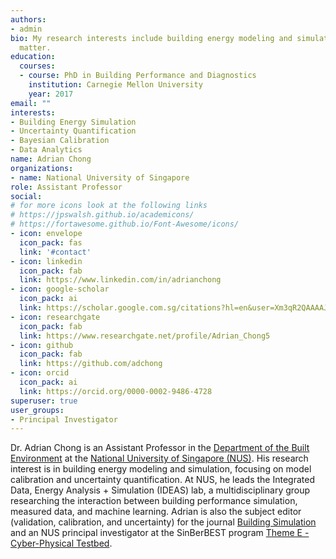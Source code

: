 ```yaml
---
authors:
- admin
bio: My research interests include building energy modeling and simulation
  matter.
education:
  courses:
  - course: PhD in Building Performance and Diagnostics
    institution: Carnegie Mellon University
    year: 2017
email: ""
interests:
- Building Energy Simulation
- Uncertainty Quantification
- Bayesian Calibration
- Data Analytics
name: Adrian Chong
organizations:
- name: National University of Singapore
role: Assistant Professor
social:
# for more icons look at the following links
# https://jpswalsh.github.io/academicons/
# https://fortawesome.github.io/Font-Awesome/icons/
- icon: envelope
  icon_pack: fas
  link: '#contact'
- icon: linkedin
  icon_pack: fab
  link: https://www.linkedin.com/in/adrianchong
- icon: google-scholar
  icon_pack: ai
  link: https://scholar.google.com.sg/citations?hl=en&user=Xm3qR2QAAAAJ
- icon: researchgate
  icon_pack: fab
  link: https://www.researchgate.net/profile/Adrian_Chong5
- icon: github
  icon_pack: fab
  link: https://github.com/adchong
- icon: orcid
  icon_pack: ai
  link: https://orcid.org/0000-0002-9486-4728
superuser: true
user_groups:
- Principal Investigator
---
```


Dr. Adrian Chong is an Assistant Professor in the [Department of the Built Environment](https://cde.nus.edu.sg/dbe/) at the [National University of Singapore (NUS)](http://www.nus.edu.sg). His research interest is in building energy modeling and simulation, focusing on model calibration and uncertainty quantification. At NUS, he leads the Integrated Data, Energy Analysis + Simulation (IDEAS) lab, a multidisciplinary group researching the interaction between building performance simulation, measured data, and machine learning. Adrian is also the subject editor (validation, calibration, and uncertainty) for the journal [Building Simulation](https://www.springer.com/journal/12273) and an NUS principal investigator at the SinBerBEST program [Theme E - Cyber-Physical Testbed](https://sinberbest.berkeley.edu/research/theme-e-cyber-physical-testbed).


